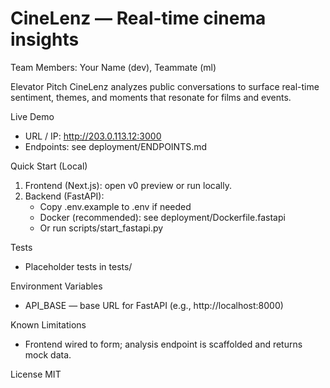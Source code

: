 # CineLenz — Real-time cinema insights

Team Members: Your Name (dev), Teammate (ml)

Elevator Pitch
CineLenz analyzes public conversations to surface real-time sentiment, themes, and moments that resonate for films and events.

Live Demo
- URL / IP: http://203.0.113.12:3000
- Endpoints: see deployment/ENDPOINTS.md

Quick Start (Local)
1. Frontend (Next.js): open v0 preview or run locally.
2. Backend (FastAPI):
   - Copy .env.example to .env if needed
   - Docker (recommended): see deployment/Dockerfile.fastapi
   - Or run scripts/start_fastapi.py

Tests
- Placeholder tests in tests/

Environment Variables
- API_BASE — base URL for FastAPI (e.g., http://localhost:8000)

Known Limitations
- Frontend wired to form; analysis endpoint is scaffolded and returns mock data.

License
MIT
